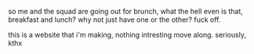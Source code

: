 so me and the squad are going out for brunch, what the hell even is that, breakfast and lunch? why not just have one or the other? fuck off.

this is a website that i'm making, nothing intresting move along.
seriously, kthx
